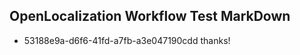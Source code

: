 ## OpenLocalization Workflow Test MarkDown
* 53188e9a-d6f6-41fd-a7fb-a3e047190cdd thanks!

<!--HONumber=Aug16_HO5-->


